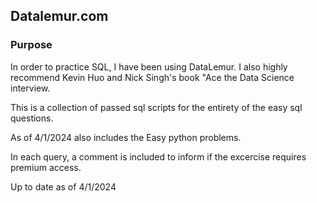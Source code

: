 ## Datalemur.com

### Purpose

In order to practice SQL, I have been using DataLemur. I also highly recommend Kevin Huo and Nick Singh's book "Ace the Data Science interview.

This is a collection of passed sql scripts for the entirety of the easy sql questions.

As of 4/1/2024 also includes the Easy python problems.

In each query, a comment is included to inform if the excercise requires premium access.

Up to date as of 4/1/2024
